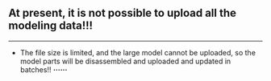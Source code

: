 ## At present, it is not possible to upload all the modeling data!!!
---
- The file size is limited, and the large model cannot be uploaded, so the model parts will be disassembled and uploaded and updated in batches!!
**······**
